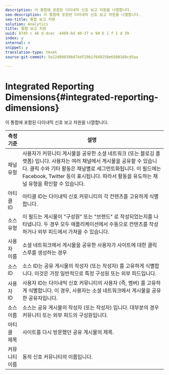 ```yaml
---
description: 이 통합에 포함된 다이내믹 신호 보고 차원을 나열합니다.
seo-description: 이 통합에 포함된 다이내믹 신호 보고 차원을 나열합니다.
seo-title: 통합 보고 차원
solution: Analytics
title: 통합 보고 차원
uuid: 8745 c 46 d-dcec -4469-bd 40-37 e 94 b 1 f 1 d 39
index: y
internal: n
snippet: y
translation-type: tm+mt
source-git-commit: 5e22d080398d74df29b1f849258e6500168cd5aa

---
```



# Integrated Reporting Dimensions{#integrated-reporting-dimensions}

이 통합에 포함된 다이내믹 신호 보고 차원을 나열합니다.

| 측정기준 | 설명 |
|---|---|
| 채널 유형 | 사용자가 커뮤니티 게시물을 공유한 소셜 네트워크 (또는 블로깅 플랫폼) 입니다. 사용자는 여러 채널에서 게시물을 공유할 수 있습니다. 클릭 수와 기타 활동은 채널별로 세그먼트화됩니다. 이 필드에는 Facebook, Twitter 등이 표시됩니다. 따라서 활동을 유도하는 채널 유형을 확인할 수 있습니다. |
| 아티클 ID | 아티클 ID는 다이내믹 신호 커뮤니티의 각 컨텐츠를 고유하게 식별합니다. |
| 소스 유형 | 이 필드는 게시물이 "구성원" 또는 "브랜드" 로 작성되었는지를 나타냅니다. 두 경우 모두 애플리케이션에서 수동으로 컨텐츠를 작성하거나 외부 피드에서 가져올 수 있습니다. |
| 사용자 이름 | 소셜 네트워크에서 게시물을 공유한 사용자가 사이트에 대한 클릭스루를 생성하는 경우 |
| 소스 ID | 소스 ID는 공유 게시물의 작성자 (또는 작성자) 를 고유하게 식별합니다. 이것은 가장 일반적으로 특정 구성원 또는 외부 피드입니다. |
| 사용자 ID | 사용자 ID는 다이내믹 신호 커뮤니티의 사용자 (즉, 멤버) 를 고유하게 식별합니다. 이 경우, 사용자는 소셜 네트워크에서 게시물을 공유한 공유자입니다. |
| 소스 이름 | 소스는 공유 게시물의 작성자 (또는 작성자) 입니다. 대부분의 경우 커뮤니티 또는 외부 피드의 구성원입니다. |
| 아티클 제목 | 사이트를 다시 방문했던 공유 게시물의 제목. |
| 커뮤니티 이름 | 동적 신호 커뮤니티의 이름입니다. |

